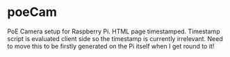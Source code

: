 # poeCam
PoE Camera setup for Raspberry Pi. HTML page timestamped.
Timestamp script is evaluated client side so the timestamp is currently irrelevant. 
Need to move this to be firstly generated on the Pi itself when I get round to it!
